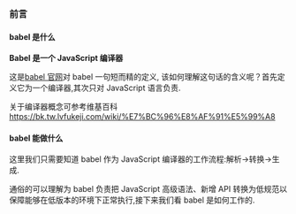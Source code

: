 ### 前言

#### babel 是什么

**Babel 是一个 JavaScript 编译器**

这是[babel 官网](https://www.babeljs.cn/)对 babel 一句短而精的定义,
该如何理解这句话的含义呢？首先定义它为一个编译器,其次只对 JavaScript 语言负责.

关于编译器概念可参考维基百科<https://bk.tw.lvfukeji.com/wiki/%E7%BC%96%E8%AF%91%E5%99%A8>

#### babel 能做什么

这里我们只需要知道 babel 作为 JavaScript 编译器的工作流程:解析->转换->生成.

通俗的可以理解为 babel 负责把 JavaScript 高级语法、新增 API 转换为低规范以保障能够在低版本的环境下正常执行,接下来我们看 babel 是如何工作的.

